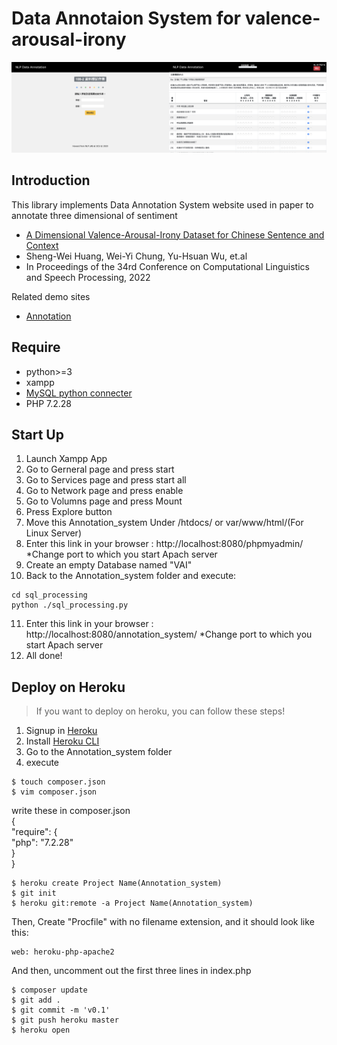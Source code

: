 # Data Annotaion System for valence-arousal-irony
<img src="1.png" width="50%"><img src="2.png" width="50%">

## Introduction

This library implements Data Annotation System website used in paper to annotate three dimensional of sentiment
* [A Dimensional Valence-Arousal-Irony Dataset for Chinese Sentence and Context](https://aclanthology.org/2022.rocling-1.19/)
* Sheng-Wei Huang, Wei-Yi Chung, Yu-Hsuan Wu, et.al
* In Proceedings of the 34rd Conference on Computational Linguistics and Speech Processing, 2022

Related demo sites
- [Annotation](https://bdtagged.herokuapp.com)

## Require

- python>=3
- xampp
- [MySQL python connecter](https://dev.mysql.com/downloads/connector/python/)
- PHP 7.2.28

## Start Up

1. Launch Xampp App<br>
2. Go to Gerneral page and press start<br>
3. Go to Services page and press start all<br>
4. Go to Network page and press enable<br>
5. Go to Volumns page and press Mount<br>
6. Press Explore button<br>
7. Move this Annotation_system Under /htdocs/ or var/www/html/(For Linux Server)<br>
8. Enter this link in your browser : http://localhost:8080/phpmyadmin/ *Change port to which you start Apach server<br> 
9. Create an empty Database named "VAI"<br>
10. Back to the Annotation_system folder and execute:<br>
```
cd sql_processing
python ./sql_processing.py
```
11. Enter this link in your browser : http://localhost:8080/annotation_system/ *Change port to which you start Apach server
12. All done!

## Deploy on Heroku
>If you want to deploy on heroku, you can follow these steps!

1. Signup in [Heroku](https://dashboard.heroku.com)<br>
2. Install [Heroku CLI](https://devcenter.heroku.com/articles/heroku-cli)<br>
3. Go to the Annotation_system folder<br>
4. execute<br>
```
$ touch composer.json
$ vim composer.json
```
write these in composer.json<br>
{<br>
  "require": {<br>
    "php": "7.2.28"<br>
  }<br>
}<br>
```
$ heroku create Project Name(Annotation_system)
$ git init
$ heroku git:remote -a Project Name(Annotation_system)
```
Then,
Create "Procfile" with no filename extension, and it should look like this:
```
web: heroku-php-apache2
```
And then, uncomment out the first three lines in index.php
```
$ composer update
$ git add .
$ git commit -m 'v0.1'
$ git push heroku master
$ heroku open
```


